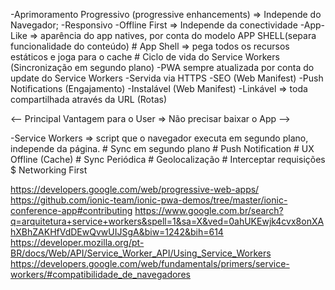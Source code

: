 -Aprimoramento Progressivo (progressive enhancements) => Independe do Navegador;
-Responsivo 
-Offline First => Independe da conectividade
-App-Like => aparência do app natives, por conta do modelo APP SHELL(separa funcionalidade do conteúdo)
     # App Shell => pega todos os recursos estáticos e joga para o cache
	 # Ciclo de vida do Service Workers (Sincronização em segundo plano) 
-PWA sempre atualizada por conta do update do Service Workers
-Servida via HTTPS
-SEO (Web Manifest)
-Push Notifications (Engajamento)
-Instalável (Web Manifest)
-Linkável => toda compartilhada através da URL (Rotas)
    


<-- Principal Vantagem para o User => Não precisar baixar o App -->

-Service Workers => script que o navegador executa em segundo plano, independe da página.
	# Sync em segundo plano
	# Push Notification 
	# UX Offline (Cache)
	# Sync Periódica
	# Geolocalização
	# Interceptar requisições
		$ Networking First
		








https://developers.google.com/web/progressive-web-apps/
https://github.com/ionic-team/ionic-pwa-demos/tree/master/ionic-conference-app#contributing
https://www.google.com.br/search?q=arquitetura+service+workers&spell=1&sa=X&ved=0ahUKEwjk4cvx8onXAhXBhZAKHfVdDEwQvwUIJSgA&biw=1242&bih=614
https://developer.mozilla.org/pt-BR/docs/Web/API/Service_Worker_API/Using_Service_Workers
https://developers.google.com/web/fundamentals/primers/service-workers/#compatibilidade_de_navegadores

